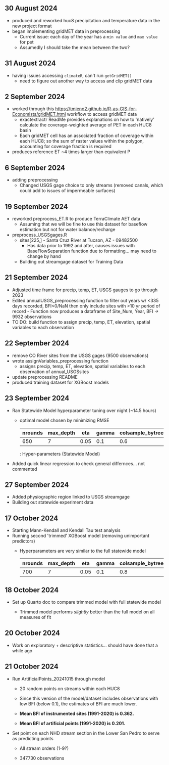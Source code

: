## 30 August 2024

-   produced and reworked huc8 precipitation and temperature data in the new project format
-   began implementing gridMET data in preprocessing
    -   Current issue: each day of the year has a `min value` and `max value` for pet
    -   Assumedly I should take the mean between the two?

## 31 August 2024

-   having issues accessing `climateR`, can't run `getGridMET()`
    -   need to figure out another way to access and clip gridMET data

## 2 September 2024

-   worked through this <https://tmieno2.github.io/R-as-GIS-for-Economists/gridMET.html> workflow to access gridMET data
    -   exactextractr ReadMe provides explanations on how to 'natively' calculate the coverage-weighted average of PET in each HUC8 basin
    -   Each gridMET cell has an associated fraction of coverage within each HUC8; so the sum of raster values within the polygon, accounting for coverage fraction is required
-   produces reference ET \~4 times larger than equivalent P

## 6 September 2024

-   adding preprocessing
    -   Changed USGS gage choice to only streams (removed canals, which could add to issues of impermeable surfaces)

## 19 September 2024

-   reworked preprocess_ET.R to produce TerraClimate AET data
    -   Assuming that we will be fine to use this dataset for baseflow estimation but not for water balance/recharge
-   preprocess_USGSgages.R
    -   sites[225,] - Santa Cruz River at Tucson, AZ - 09482500
        -   Has data prior to 1992 and after, causes issues with BaseFlowSeparation function due to formatting... may need to change by hand
    -   Building out streamgage dataset for Training Data

## 21 September 2024

-   Adjusted time frame for precip, temp, ET, USGS gauges to go through 2023
-   Edited annualUSGS_preprocessing function to filter out years w/ \<335 days recorded, BFI\<0/NaN then only include sites with \>10 yr period of record - Function now produces a dataframe of Site_Num, Year, BFI -\> 9932 observations
-   TO DO: build function to assign precip, temp, ET, elevation, spatial variables to each observation

## 22 September 2024

-   remove CO River sites from the USGS gages (9500 observations)
-   wrote assignVariables_preprocessing function
    -   assigns precip, temp, ET, elevation, spatial variables to each observation of annual_USGSsites
-   update preprocessing README
-   produced training dataset for XGBoost models

## 23 September 2024

-   Ran Statewide Model hyperparameter tuning over night (\~14.5 hours)
    -   optimal model chosen by minimizing RMSE

        | nrounds | max_depth | eta  | gamma | colsample_bytree | min_child_weight | subsample |
        |-----------|-----------|-----------|-----------|-----------|-----------|-----------|
        | 650     | 7         | 0.05 | 0.1   | 0.6              | 10               | 1         |

        : Hyper-parameters (Statewide Model)
-   Added quick linear regression to check general differnces... not commented

## 27 September 2024

-   Added physiographic region linked to USGS streamgage
-   Building out statewide experiment data

## 17 October 2024

-   Starting Mann-Kendall and Kendall Tau test analysis
-   Running second 'trimmed' XGBoost model (removing unimportant predictors)
    -   Hyperparameters are very similar to the full statewide model

        | nrounds | max_depth | eta  | gamma | colsample_bytree | min_child_weight | subsample |
        |-----------|-----------|-----------|-----------|-----------|-----------|-----------|
        | 700     | 7         | 0.05 | 0.1   | 0.8              | 10               | 1         |

## 18 October 2024

-   Set up Quarto doc to compare trimmed model with full statewide model

    -   Trimmed model performs *slightly* better than the full model on all measures of fit

## 20 October 2024

-   Work on exploratory + descriptive statistics... should have done that a while ago

## 21 October 2024

-   Run ArtificialPoints_20241015 through model

    -   20 random points on streams within each HUC8

    -   Since this version of the model/dataset includes observations with low BFI (below 0.1), the estimates of BFI are much lower.

    -   **Mean BFI of instrumented sites (1991-2020) is 0.362.**

    -   **Mean BFI of artificial points (1991-2020) is 0.201.**

-   Set point on each NHD stream section in the Lower San Pedro to serve as predicting points

    -   All stream orders (1-9?)

    -   347730 observations
